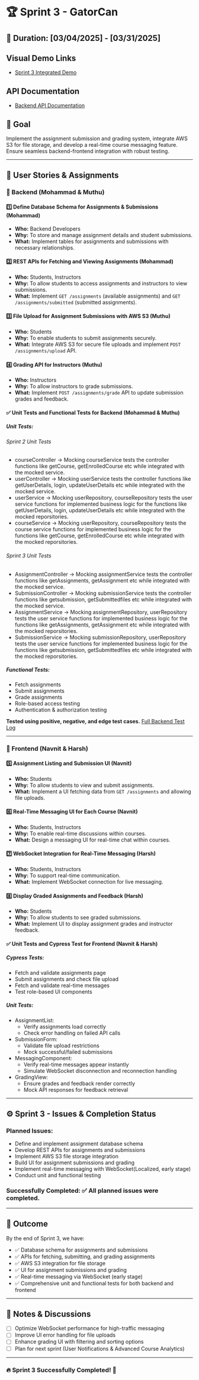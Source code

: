 # 🏆 Sprint 3 - GatorCan

## 📅 Duration: [03/04/2025] - [03/31/2025]

## Visual Demo Links
- [Sprint 3 Integrated Demo](https://drive.google.com/file/d/1D9-meydP8ja-mxD-ICXWkcSgtUs_fDTe/view?usp=drivesdk)
## API Documentation
- [Backend API Documentation](https://github.com/itswael/GatorCan/blob/main/BackendAPIDocumentation.md)

## 🎯 Goal
Implement the assignment submission and grading system, integrate AWS S3 for file storage, and develop a real-time course messaging feature. Ensure seamless backend-frontend integration with robust testing.

---

## 📌 User Stories & Assignments

### **🔹 Backend (Mohammad & Muthu)**

#### **1️⃣ Define Database Schema for Assignments & Submissions (Mohammad)**
- **Who:** Backend Developers
- **Why:** To store and manage assignment details and student submissions.
- **What:** Implement tables for assignments and submissions with necessary relationships.

#### **2️⃣ REST APIs for Fetching and Viewing Assignments (Mohammad)**
- **Who:** Students, Instructors
- **Why:** To allow students to access assignments and instructors to view submissions.
- **What:** Implement `GET /assignments` (available assignments) and `GET /assignments/submitted` (submitted assignments).

#### **3️⃣ File Upload for Assignment Submissions with AWS S3 (Muthu)**
- **Who:** Students
- **Why:** To enable students to submit assignments securely.
- **What:** Integrate AWS S3 for secure file uploads and implement `POST /assignments/upload` API.

#### **4️⃣ Grading API for Instructors (Muthu)**
- **Who:** Instructors
- **Why:** To allow instructors to grade submissions.
- **What:** Implement `POST /assignments/grade` API to update submission grades and feedback.

#### **✅ Unit Tests and Functional Tests for Backend (Mohammad & Muthu)**
##### **Unit Tests:**
###### Sprint 2 Unit Tests
- courseController -> Mocking courseService
    tests the controller functions like getCourse, getEnrolledCourse etc while integrated with the mocked service.
- userController -> Mocking userService
    tests the controller functions like getUserDetails, login, updateUserDetails etc while integrated with the mocked service.
- userService -> Mocking userRepository, courseRepository
    tests the user service functions for implemented business logic for the functions like getUserDetails, login, updateUserDetails etc while integrated with the mocked reporsitories.
- courseService -> Mocking userRepository, courseRepository
    tests the course service functions for implemented business logic for the functions like getCourse, getEnrolledCourse etc while integrated with the mocked reporsitories.
###### Sprint 3 Unit Tests
- AssignmentController -> Mocking assignmentService
  tests the controller functions like getAssignments, getAssignment etc while integrated with the mocked service.
- SubmissionController -> Mocking submissionService
  tests the controller functions like getsubmission, getSubmittedfiles etc while integrated with the mocked service.
- AssignmentService -> Mocking assignmentRepository, userRepository
  tests the user service functions for implemented business logic for the functions like getAssignments, getAssignment etc while integrated with the mocked reporsitories.
- SubmissionService -> Mocking submissionRepository, userRepository
  tests the user service functions for implemented business logic for the functions like getsubmission, getSubmittedfiles etc while integrated with the mocked reporsitories.

##### **Functional Tests:**
- Fetch assignments
- Submit assignments
- Grade assignments
- Role-based access testing
- Authentication & authorization testing

**Tested using positive, negative, and edge test cases.**
[Full Backend Test Log](https://github.com/itswael/GatorCan/blob/main/UnitTestLog.md)

---

### **🔹 Frontend (Navnit & Harsh)**

#### **5️⃣ Assignment Listing and Submission UI (Navnit)**
- **Who:** Students
- **Why:** To allow students to view and submit assignments.
- **What:** Implement a UI fetching data from `GET /assignments` and allowing file uploads.

#### **6️⃣ Real-Time Messaging UI for Each Course (Navnit)**
- **Who:** Students, Instructors
- **Why:** To enable real-time discussions within courses.
- **What:** Design a messaging UI for real-time chat within courses.

#### **7️⃣ WebSocket Integration for Real-Time Messaging (Harsh)**
- **Who:** Students, Instructors
- **Why:** To support real-time communication.
- **What:** Implement WebSocket connection for live messaging.

#### **8️⃣ Display Graded Assignments and Feedback (Harsh)**
- **Who:** Students
- **Why:** To allow students to see graded submissions.
- **What:** Implement UI to display assignment grades and instructor feedback.

#### **✅ Unit Tests and Cypress Test for Frontend (Navnit & Harsh)**
##### **Cypress Tests:**
- Fetch and validate assignments page
- Submit assignments and check file upload
- Fetch and validate real-time messages
- Test role-based UI components

##### **Unit Tests:**
- AssignmentList:
  - Verify assignments load correctly
  - Check error handling on failed API calls
- SubmissionForm:
  - Validate file upload restrictions
  - Mock successful/failed submissions
- MessagingComponent:
  - Verify real-time messages appear instantly
  - Simulate WebSocket disconnection and reconnection handling
- GradingView:
  - Ensure grades and feedback render correctly
  - Mock API responses for feedback retrieval

---

## ⚙️ **Sprint 3 - Issues & Completion Status**
### **Planned Issues:**
- Define and implement assignment database schema
- Develop REST APIs for assignments and submissions
- Implement AWS S3 file storage integration
- Build UI for assignment submissions and grading
- Implement real-time messaging with WebSocket(Localized, early stage)
- Conduct unit and functional testing

### **Successfully Completed:** ✅ All planned issues were completed.

---

## 🚀 Outcome
By the end of Sprint 3, we have:
- ✅ Database schema for assignments and submissions
- ✅ APIs for fetching, submitting, and grading assignments
- ✅ AWS S3 integration for file storage
- ✅ UI for assignment submissions and grading
- ✅ Real-time messaging via WebSocket (early stage)
- ✅ Comprehensive unit and functional tests for both backend and frontend

---

## 💚 Notes & Discussions
- [ ] Optimize WebSocket performance for high-traffic messaging
- [ ] Improve UI error handling for file uploads
- [ ] Enhance grading UI with filtering and sorting options
- [ ] Plan for next sprint (User Notifications & Advanced Course Analytics)

---

### 🔥 Sprint 3 Successfully Completed! 🚀

